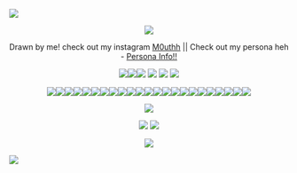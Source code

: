 
![](https://64.media.tumblr.com/ae257885c0664ea1e1c006f7051e3797/c1d6e82fd0eaea4e-51/s2048x3072/a231ffe9b62caed0d264ea8bbdc5175a0fe37baf.pnj)

<p align="center"

![](https://file.garden/Zm-rK-jl3x2Hb48C/IMG_6437.jpg)

</p>


<p align="center"

Drawn by me! check out my instagram [M0uthh](https://www.instagram.com/m0uthh/) || Check out my persona heh - [Persona Info!!](https://rentry.co/KnaveHarlequin)

</p>


<p align="center"

![](https://64.media.tumblr.com/25af87300f0c0e8e2a8fea4dc5957ed3/5f73dcc39478e4c2-dc/s75x75_c1/190cc3b64ac178024550406bf2ee46f6ce574280.gifv)![](https://64.media.tumblr.com/ea4bb445a379c7bf39c50b8aa0e69494/1d84213d430b57d6-88/s250x400/e90c12dea8ce6b5e73a524af59f8322ba14494c1.gifv)![](https://64.media.tumblr.com/e9566822f3021a7434d31a0d82dee919/1d84213d430b57d6-67/s250x400/b57f010aceef84cfc50c54eb9b0eecd4b4828e53.gifv)
![](https://64.media.tumblr.com/6566c53e56b9ee87f0aff8a2a0d02e59/1d84213d430b57d6-b9/s250x400/0add1eb9e1e50a26f77a68ecf7a38aefa48f0dcd.gifv)
![](https://web.archive.org/web/20090829111400im_/http://www.geocities.com/tecraft@sbcglobal.net/CowboyboyUp.gif)
![](https://64.media.tumblr.com/9a89d2e86fddcae01c77e1f6c72cd527/5f73dcc39478e4c2-9c/s75x75_c1/8f5cb592c07e62bd81e9b72930e6add59574b740.gifv)

</p>

<p align="center"


![](https://file.garden/Zm-rK-jl3x2Hb48C/blinkiesCafe-Xt.gif)![](https://supplies.ju.mp/assets/images/gallery08/549a90e9_original.gif?v=6a50b904)![](https://64.media.tumblr.com/8d865b703967be2eb47e4cc2b9f6f794/e2b6e98990cdb8dc-b6/s250x400/3a49f401d4399aaf19bd5660e607ab8520e522a6.gifv)![](https://64.media.tumblr.com/cb1b848cf97acda81b5a649f6f6deb20/66049539397b4fb1-2c/s250x400/7accda068397222402454502c82b75ce87621486.gifv)![](https://64.media.tumblr.com/8bce143fdb6bef2160a2c7b3747ca019/4795cfa910778ffc-74/s250x400/44dab5461f949e965defd38060673917e6ce1f5b.gifv)![](https://64.media.tumblr.com/d772820f9c350a3e58e004e492776812/tumblr_pryeqy3cRo1uucqea_250.gifv)![](https://64.media.tumblr.com/ee5c05ad8a4054ce206d94aff75d2d92/5dc518e210c27672-5a/s250x400/021cce3f9ac6920a59d99bf21a958a27d11787a8.gifv)![](https://64.media.tumblr.com/cbf7906496815b5268eaf5d0d6b8e7ea/4faa5aeb42a8f4f2-19/s250x400/3044e240a20d13fcd55f32d29dacc313c8a1c2b1.gifv)![](https://64.media.tumblr.com/01420d3253d92735aec4aad34ee5de0d/440fd50c001347c2-4d/s250x400/fabff4ba2836fa39ea411b857c1f796cc68dc9be.gifv)![](https://file.garden/Zm-rK-jl3x2Hb48C/blinkiesCafe-8u.gif)![](https://64.media.tumblr.com/4ad351ecba5abb48615ca81b92f58388/3796a4fc1dcdb487-43/s100x200/0501b60a3c674062342d0b115455faa87651598d.gifv)![](https://adriansblinkiecollection.neocities.org/w7.gif)![](https://adriansblinkiecollection.neocities.org/q2.gif)![](https://adriansblinkiecollection.neocities.org/t1.gif)![](https://adriansblinkiecollection.neocities.org/g43.gif)![](https://adriansblinkiecollection.neocities.org/a60.gif)![](https://adriansblinkiecollection.neocities.org/a13.gif)![](https://adriansblinkiecollection.neocities.org/v33.gif)![](https://adriansblinkiecollection.neocities.org/g108.gif)![](https://adriansblinkiecollection.neocities.org/g79.gif)![](https://adriansblinkiecollection.neocities.org/f51.gif)![](https://adriansblinkiecollection.neocities.org/e32.gif)![](https://adriansblinkiecollection.neocities.org/d1.gif)
<p align="center"

[<img src="https://file.garden/Zm-rK-jl3x2Hb48C/blinkiesCafe-qm.gif">](https://rentry.co/MouthsArtwork)

</p>

</p>

<p align="center"

![](https://file.garden/Zm-rK-jl3x2Hb48C/7b69d07e57bbbb7478a0b2989454fe881279a11e.gifv) ![](https://www.simpleimageresizer.com/_uploads/photos/be7f02a0/tumblr_967b97ba02efdca46e004c2115e05fc8_7c753c79_2048_5_2.jpg)

</p>


<p align="center"

![](https://web.archive.org/web/20091027001005im_/http://www.geocities.com/atticty/booprope.gif)

</p>

![](https://64.media.tumblr.com/ba39c9472c1c7d0260af904bfaad4f6b/c1d6e82fd0eaea4e-55/s2048x3072/3c63a5d4eb9413447a1af3fc1bd227547d2e2481.pnj)
